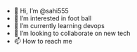 - 👋 Hi, I’m @sahi555
- 👀 I’m interested in foot ball
- 🌱 I’m currently learning devops
- 💞️ I’m looking to collaborate on new tech
- 📫 How to reach me 

<!---
sahi555/sahi555 is a ✨ special ✨ repository because its `README.md` (this file) appears on your GitHub profile.
You can click the Preview link to take a look at your changes.
--->
